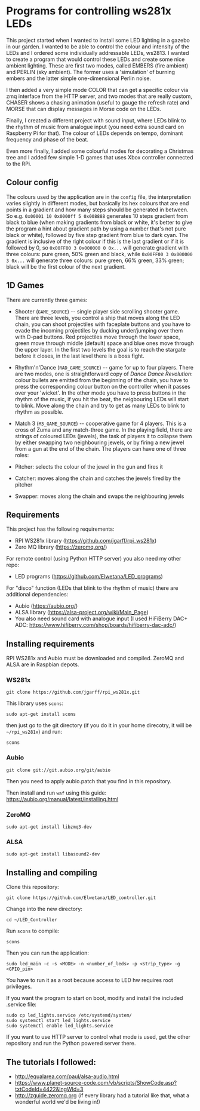 # Programs for controlling ws281x LEDs

This project started when I wanted to install some LED lighting in a gazebo in our garden. 
I wanted to be able to control the colour and intensity of the LEDs and I ordered some 
individually addressable LEDs, ws2813. I wanted to create a program that would control
these LEDs and create some nice ambient lighting. These are first two modes, called
EMBERS (fire ambient) and PERLIN (sky ambient). The former uses a 'simulation' of burning
embers and the latter simple one-dimensional Perlin noise.

I then added a very simple mode COLOR that can get a specific colour via zmq interface from
the HTTP server, and two modes that are really custom, CHASER shows a chasing animation 
(useful to gauge the refresh rate) and MORSE that can display messages in Morse code on
the LEDs.

Finally, I created a different project with sound input, where LEDs blink to the rhythm
of music from analogue input (you need extra sound card on Raspberry Pi for that). The
colour of LEDs depends on tempo, dominant frequency and phase of the beat.

Even more finally, I added some colourful modes for decorating a Christmas tree and I
added few simple 1-D games that uses Xbox controller connected to the RPi.

## Colour config

The colours used by the application are in the `config` file, the interpretation varies
slightly in different modes, but basically its hex colours that are end points in a 
gradient and how many steps should be generated in between. So e.g. `0x00001 10 0x0000ff
5 0x008888` generates 10 steps gradient from black to blue (when making gradients from
black or white, it's better to give the program a hint about gradient path by using a 
number that's not pure black or white), followed by five step gradient from blue to dark
cyan. The gradient is inclusive of the right colour if this is the last gradient or if it
is followed by 0, so `0x00FF00 3 0x000000 0 0x...` will generate gradient with three colours:
pure green, 50% green and black, while `0x00FF00 3 0x000000 3 0x...` will generate three
colours: pure green, 66% green, 33% green; black will be the first colour of the next
gradient.

## 1D Games

There are currently three games:

* Shooter (`GAME_SOURCE`) -- single player side scrolling shooter game. There are three levels,
you control a ship that moves along the LED chain, you can shoot projectiles with faceplate
buttons and you have to evade the incoming projectiles by ducking under/jumping over them with
D-pad buttons. Red projectiles move through the lower space, green move through middle (default)
space and blue ones move through the upper layer. In the first two levels the goal is to reach
the stargate before it closes, in the last level there is a boss fight.

* Rhythm'n'Dance (`RAD_GAME_SOURCE`) -- game for up to four players. There are two modes, one is
straightforward copy of _Dance Dance Revolution_: colour bullets are emitted from the beginning
of the chain, you have to press the corresponding colour button on the controller when it passes
over your 'wicket'. In the other mode you have to press buttons in the rhythm of the music, if you
hit the beat, the neigbouring LEDs will start to blink. Move along the chain and try to get as
many LEDs to blink to rhythm as possible.

* Match 3 (`M3_GAME_SOURCE`) -- cooperative game for 4 players. This is a cross of Zuma and any
match-three game. In the playing field, there are strings of coloured LEDs (jewels), the task of
players it to collapse them by either swapping two neighbouring jewels, or by firing a new jewel
from a gun at the end of the chain. The players can have one of three roles:
 * Pitcher: selects the colour of the jewel in the gun and fires it
 * Catcher: moves along the chain and catches the jewels fired by the pitcher
 * Swapper: moves along the chain and swaps the neighbouring jewels

## Requirements

This project has the following requirements:

* RPI WS281x library (https://github.com/jgarff/rpi_ws281x)
* Zero MQ library (https://zeromq.org/)

For remote control (using Python HTTP server) you also need my other repo:

* LED programs (https://github.com/Elwetana/LED_programs)

For "disco" function (LEDs that blink to the rhythm of music) there are additional dependencies:

* Aubio (https://aubio.org/) 
* ALSA library (https://alsa-project.org/wiki/Main_Page)
* You also need sound card with analogue input (I used HiFiBerry DAC+ ADC: https://www.hifiberry.com/shop/boards/hifiberry-dac-adc/)

## Installing requirements

RPI WS281x and Aubio must be downloaded and compiled. ZeroMQ and ALSA are in Raspbian depots.

### WS281x

`git clone https://github.com/jgarff/rpi_ws281x.git`

This library uses `scons`:

`sudo apt-get install scons`

then just go to the git directory (if you do it in your home direcotry, it will be `~/rpi_ws281x`) and run:

`scons`

### Aubio

`git clone git://git.aubio.org/git/aubio`

Then you need to apply aubio.patch that you find in this repository.

Then install and run `waf` using this guide: https://aubio.org/manual/latest/installing.html

### ZeroMQ

`sudo apt-get install libzmq3-dev`

### ALSA

`sudo apt-get install libasound2-dev`

## Installing and compiling

Clone this repository: 

`git clone https://github.com/Elwetana/LED_controller.git`

Change into the new directory:

`cd ~/LED_Controller`

Run `scons` to compile:

`scons`

Then you can run the application:

`sudo led_main -c -s <MODE> -n <number_of_leds> -p <strip_type> -g <GPIO_pin>`

You have to run it as a root because access to LED hw requires root privileges.

If you want the program to start on boot, modify and install the included .service file:

`sudo cp led_lights.service /etc/systemd/system/`\
`sudo systemctl start led_lights.service`\
`sudo systemctl enable led_lights.service`

If you want to use HTTP server to control what mode is used, get the other repository
and run the Python powered server there.

## The tutorials I followed:

* http://equalarea.com/paul/alsa-audio.html
* https://www.planet-source-code.com/vb/scripts/ShowCode.asp?txtCodeId=4422&lngWId=3
* http://zguide.zeromq.org (if every library had a tutorial like that, what a wonderful world we'd be living in!)
